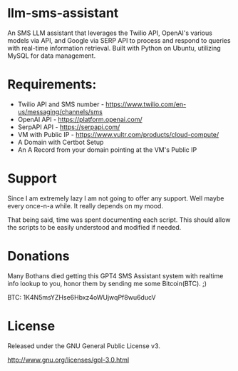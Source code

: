 # llm-sms-assistant
An SMS LLM assistant that leverages the Twilio API, OpenAI's various models via API, and Google via SERP API to process and respond to queries with real-time information retrieval. Built with Python on Ubuntu, utilizing MySQL for data management.


# Requirements:

 - Twilio API and SMS number - https://www.twilio.com/en-us/messaging/channels/sms
 - OpenAI API - https://platform.openai.com/
 - SerpAPI API - https://serpapi.com/
 - VM with Public IP - https://www.vultr.com/products/cloud-compute/
 - A Domain with Certbot Setup
 - An A Record from your domain pointing at the VM's Public IP



# Support
Since I am extremely lazy I am not going to offer any support. Well maybe every once-n-a while. It really depends on my mood.

That being said, time was spent documenting each script. This should allow the scripts to be easily understood and modified if needed.


# Donations
Many Bothans died getting this GPT4 SMS Assistant system with realtime info lookup to you, honor them by sending me some Bitcoin(BTC). ;)

BTC: 1K4N5msYZHse6Hbxz4oWUjwqPf8wu6ducV


# License
Released under the GNU General Public License v3.

http://www.gnu.org/licenses/gpl-3.0.html
